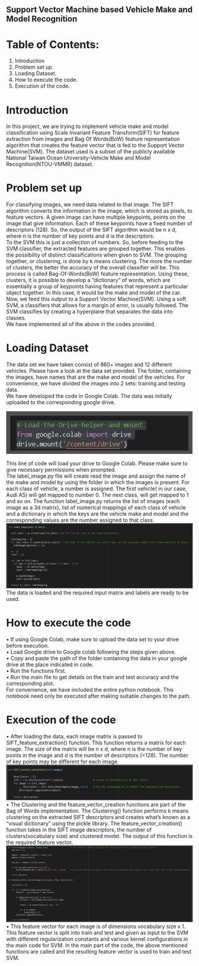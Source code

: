 
## Support Vector Machine based Vehicle Make and Model Recognition  
# Table of Contents:  
1. Introduction  
2. Problem set up.  
3. Loading Dataset.  
4. How to execute the code.  
5. Execution of the code.  
# Introduction  
In this project, we are trying to implement vehicle make and model classification using Scale Invariant Feature Transform(SIFT) for feature extraction from images and Bag Of Words(BoW) feature representation algorithm that creates the feature vector that is fed to the Support Vector Machine(SVM). The dataset used is a subset of the publicly available National Taiwan Ocean University-Vehicle Make and Model Recognition(NTOU-VMMR) dataset.  
# Problem set up  
For classifying images, we need data related to that image. The SIFT algorithm converts the information in the image, which is stored as pixels, to feature vectors. A given image can have multiple keypoints, points on the image that give information. Each of these keypoints have a fixed number of descriptors (128). So, the output of the SIFT algorithm would be n x d, where n is the number of key points and d is the descriptors.  
To the SVM this is just a collection of numbers. So, before feeding to the SVM classifier, the extracted features are grouped together. This enables the possibility of distinct classifications when given to SVM. The grouping together, or clustering, is done by k means clustering. The more the number of clusters, the better the accuracy of the overall classifier will be. This process is called Bag-Of-Words(BoW) feature representation. Using these, clusters, it is possible to develop a “dictionary” of words, which are essentially a group of keypoints having features that represent a particular object together. In this case, it would be the make and model of the car.  
Now, we feed this output to a Support Vector Machine(SVM). Using a soft SVM, a classifiers that allows for a margin of error, is usually followed. The SVM classifies by creating a hyperplane that separates the data into classes.  
We have implemented all of the above in the codes provided.  
# Loading Dataset  
The data set we have taken consist of 860+ images and 12 different vehicles. Please have a look at the data set provided. The folder, containing the images, have names that are the
make and model of the vehicles. For convenience, we have divided the images into 2 sets: training and testing data.  
We have developed the code in Google Colab. The data was initially uploaded to the corresponding google drive.  

![](https://github.com/ksubra01/Make_and_model_Recog/blob/main/load_data.png)
  
This line of code will load your drive to Google Colab. Please make sure to give necessary permissions when prompted.  
The label_image.py file will create read the image and assign the name of the make and model by using the folder in which the images is present. For each class of vehicle, a number is assigned. The first vehicle( in our case, Audi A5) will get mapped to number 0. The next class, will get mapped to 1 and so on. The function label_image.py returns the list of images (each image as a 3d matrix), list of numerical mappings of each class of vehicle and a dictionary in which the keys are the vehicle make and model and the corresponding values are the number assigned to that class. 
![](https://github.com/ksubra01/Make_and_model_Recog/blob/main/pic2.png)
The data is loaded and the required input matrix and labels are ready to be used.  
# How to execute the code
• If using Google Colab, make sure to upload the data set to your drive before execution.  
• Load Google drive to Google colab following the steps given above.  
• Copy and paste the path of the folder containing the data in your google drive at the place indicated in code.  
• Run the functions first.  
• Run the main file to get details on the train and test accuracy and the corresponding plot.  
For convenience, we have included the entire python notebook. This notebook need only be executed after making suitable changes to the path.  
# Execution of the code  
• After loading the data, each image matrix is passed to SIFT_feature_extraction() function. This function returns a matrix for each image. The size of the matrix will be n x d, where n is the number of key points in the image and d is the number of descriptors (=128). The number of key points may be different for each image.  
![](https://github.com/ksubra01/Make_and_model_Recog/blob/main/pic3.png)
• The Clustering and the feature_vector_creation functions are part of the Bag of Words implementation. The Clustering() function performs k means clustering on the extracted SIFT descriptors and creates what’s known as a “visual dictionary” using the pickle library. The feature_vector_creation() function takes in the SIFT image descriptors, the number of clusters(vocabulary size) and clustered model. The output of this function is the required feature vector.  
![](https://github.com/ksubra01/Make_and_model_Recog/blob/main/pic4.png)
• This feature vector for each image is of dimensions vocabulary size x 1. This feature vector is split into train and test and given as input to the SVM with different regularization constants and various kernel configurations in the main code for SVM. In the main part of the code, the above mentioned functions are called and the resulting feature vector is used to train and test SVM.  
